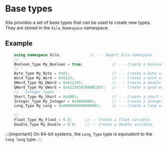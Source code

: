 # Base types

Xila provides a set of base types that can be used to create new types. They are stored in the `Xila_Namespace` namespace.

## Example

```cpp
    using namespace Xila;             // - - Import Xila namespace.
    //
    Boolean_Type My_Boolean = true;             // - - Create a boolean variable.
    // -  
    Byte_Type My_Byte = 0x01;                   // - - Create a byte variable.
    Word_Type My_Word = 0x0123;                 // - - Create a word variable.
    DWord_Type My_DWord = 0x012345;             // - - Create a double word variable.
    QWord_Type My_QWord = 0x0123456789ABCDEF;   // - - Create a quad word variable.
    // - Integer types
    Short_Type My_Short = 0x0001;               // - - Create a short variable.
    Integer_Type My_Integer = 0x00000001;       // - - Create a integer variable.
    Long_Type My_Long = 0x0000000000000001;     // - - Create a long variable. 
    
    // -
    Float_Type My_Float = 0.0;      // -- Create a float variable.
    Double_Type My_Double = 0.0;    // -- Create a double variable.

```

:::{important}
    On 64-bit systems, the `Long_Type` type is equivalent to the `long long` type.
:::